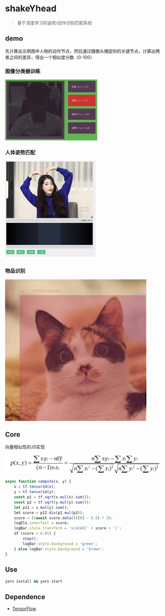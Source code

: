 # shakeYhead
> 基于深度学习的姿势/动作识别匹配系统

## demo

先计算出示例图中人物的动作节点，然后通过摄像头捕捉你的关键节点，计算出两者之间的差异，得出一个相似度分数（0-100）

### 图像分类器训练
![demo](./static/xzqxl.gif)

### 人体姿势匹配
![demo](./static/shakeYhead.demo.gif)

### 物品识别
![demo](./static/car.png)

## Core

向量相似性的JS实现

![向量相似性](./static/xlxsx.png)

```JavaScript
async function compute(x, y) {
    x = tf.tensor1d(x);
    y = tf.tensor1d(y);
    const p1 = tf.sqrt(x.mul(x).sum());
    const p2 = tf.sqrt(y.mul(y).sum());
    let p12 = x.mul(y).sum();
    let score = p12.div(p1.mul(p2));
    score = ((await score.data())[0] - 0.9) * 10;
    logEle.innerText = score;
    logBar.style.transform = 'scaleX(' + score + ')';
    if (score > 0.85) {
        stop();
        logBar.style.background = 'green';
    } else logBar.style.background = 'brown';
}
```

## Use
```bash
yarn install && yarn start
```

## Dependence
* [TensorFlow](https://www.tensorflow.org/js)
